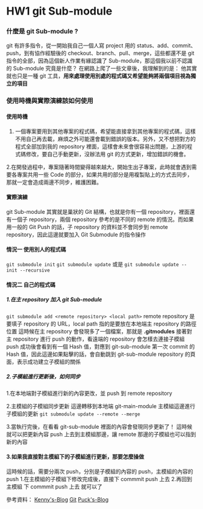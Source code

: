 # HW1 git Sub-module

### 什麼是 git Sub-module ?

git 有許多指令，從一開始我自己一個人寫 project 用的 status、add、commit、push，到有協作經驗後的 checkout、branch、pull、merge，這些都還不是 git 指令的全部，因為這個新人作業有緣認識了 Sub-module，那這個我以前不認識的 Sub-module 究竟是什麼？
在網路上爬了一些文章後，我理解到的是：
他其實就也只是一種 git 工具，**用來處理使用別處的程式碼又希望能夠將兩個項目視為獨立的項目**

### 使用時機與實際演練該如何使用

#### 使用時機

1. 一個專案要用到其他專案的程式碼，希望能直接拿到其他專案的程式碼，這樣不用自己再去載，麻煩之外可能還會載到錯誤的版本。另外，又不想把對方的程式全部加到我的 repository 裡面，這樣會未來會很容易出問題，上游的程式碼修改，要自己手動更新，沒辦法用 git 的方式更新，增加錯誤的機會。

2.在開發過程中，專案隨著時間變得越來越大，開始生出子專案，此時就會遇到需要各專案共用一些 Code 的部分，如果共用的部分是用複製貼上的方式去同步，那就一定會造成兩邊不同步，維護困難。

#### 實際演練

git Sub-module 其實就是巢狀的 Git 結構，也就是你有一個 repository，裡面還有一個子 repository，兩個 repository 參考的是不同的 remote 的情況。而如果用一般的 Git Push 的話，子 repository 的資料並不會同步到 remote repository，因此這邊就要加入 Git Submodule 的指令操作

#### 情況一 使用別人的程式碼

`git submodule init`
`git submodule update`
或是
`git submodule update --init --recursive`

#### 情況二 自己的程式碼

##### 1.在主 repository 加入 git Sub-module

`git submodule add <remote repository> <local path>`
remote repository 是要填子 repository 的 URL，local path 指的是要放在本地端主 repository 的路徑位置
這時候在主 repository 會發現多了一個檔案，那就是 **.gitmodules**
接著對主 repository 進行 push 的動作，看遠端的 repository 會怎樣去連接子模組
push 成功後會看到有一個 Hash 值，對應到 git-sub-module 第一次 commit 的 Hash 值，因此這邊如果點擊的話，會自動跳到 git-sub-module repository 的頁面，表示成功建立子模組的關係

##### 2.子模組進行更新後，如何同步

1.在本地端對子模組進行新的內容更改，並 push 到 remote repository

2.主模組的子模組同步更新
這邊轉移到本地端 git-main-module 主模組這邊進行子模組的更新
`git submodule update --remote --merge`

3.當執行完後，在看看 git-sub-module 裡面的內容會發現同步更新了！
這時候就可以把更新內容 push 上去到主模組那邊，讓 remote 那邊的子模組也可以指到新的內容

#### 3.如果我直接對主模組下的子模組進行更新，那要怎麼操做

這時候的話，需要分兩次 push，分別是子模組的內容的 push，主模組的內容的 push 1.在主模組的子模組下修改完成後，直接下 commmit push 上去 2.再回到主模組 下 commmit push 上去 就可以了

參考資料：
[Kenny's-Blog][1]
[Git][2]
[Puck's-Blog][3]

[1]: https://blog.kennycoder.io/2020/06/14/Git-submodule-%E4%BD%BF%E7%94%A8%E6%95%99%E5%AD%B8/ "Kenny's Blog"
[2]: https://git-scm.com/book/en/v2/Git-Tools-Submodules "Git"
[3]: https://blog.puckwang.com/post/2020/git-submodule-vs-subtree/ "Puck's-Blog"
